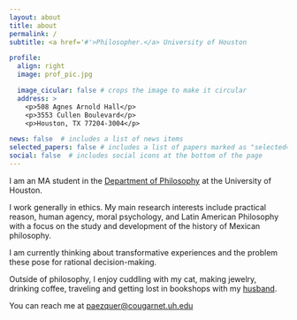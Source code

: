 ```yaml
---
layout: about
title: about
permalink: /
subtitle: <a href='#'>Philosopher.</a> University of Houston 

profile:
  align: right
  image: prof_pic.jpg

  image_cicular: false # crops the image to make it circular
  address: >
    <p>508 Agnes Arnold Hall</p>
    <p>3553 Cullen Boulevard</p>
    <p>Houston, TX 77204-3004</p>

news: false  # includes a list of news items
selected_papers: false # includes a list of papers marked as "selected={true}"
social: false  # includes social icons at the bottom of the page
---
```



I am an MA student in the [Department of Philosophy](https://www.uh.edu/class/philosophy/) at the University of Houston. 

I work generally in ethics. My main research interests include practical reason, human agency, moral psychology, and Latin American Philosophy with a focus on the study and development of the history of Mexican philosophy. 

I am currently thinking about transformative experiences and the problem these pose for rational decision-making. 

Outside of philosophy, I enjoy cuddling with my cat, making jewelry, drinking coffee, traveling and getting lost in bookshops with my [husband](http://phkieval.com). 

You can reach me at [paezquer@cougarnet.uh.edu](mailto:paezquer@cougarnet.uh.edu)

